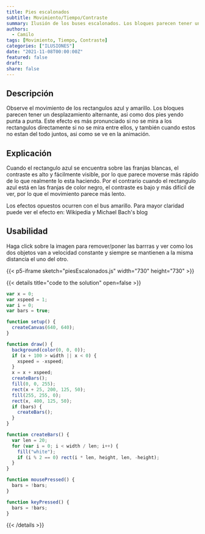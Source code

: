 ```yaml
---
title: Pies escalonados
subtitle: Movimiento/Tiempo/Contraste
summary: Ilusión de los buses escalonados. Los bloques parecen tener un desplazamiento alternante, asi como dos pies yendo punta a punta.
authors:
  - Camilo
tags: [Movimiento, Tiempo, Contraste]
categories: ["ILUSIONES"]
date: "2021-11-08T00:00:00Z"
featured: false
draft:
share: false
---
```


## Descripción

Observe el movimiento de los rectangulos azul y amarillo. Los bloques parecen tener un desplazamiento alternante, asi como dos pies yendo punta a punta. Este efecto es más pronunciado si no se mira a los rectangulos directamente si no se mira entre ellos, y también cuando estos no estan del todo juntos, asi como se ve en la animación.

## Explicación

Cuando el rectangulo azul se encuentra sobre las franjas blancas, el contraste es alto y fácilmente visible, por lo que parece moverse más rápido de lo que realmente lo esta haciendo. Por el contrario cuando el rectangulo azul está en las franjas de color negro, el contraste es bajo y más difícil de ver, por lo que el movimiento parece más lento.

Los efectos opuestos ocurren con el bus amarillo. Para mayor claridad puede ver el efecto en: Wikipedia y Michael Bach's blog

## Usabilidad

Haga click sobre la imagen para remover/poner las barrras y ver como los dos objetos van a velocidad constante y siempre se mantienen a la misma distancia el uno del otro.

{{< p5-iframe sketch="piesEscalonados.js" width="730" height="730" >}}

{{< details title="code to the solution" open=false >}}

```js
var x = 0;
var xspeed = 1;
var i = 0;
var bars = true;

function setup() {
  createCanvas(640, 640);
}

function draw() {
  background(color(0, 0, 0));
  if (x + 100 > width || x < 0) {
    xspeed = -xspeed;
  }
  x = x + xspeed;
  createBars();
  fill(0, 0, 255);
  rect(x + 25, 200, 125, 50);
  fill(255, 255, 0);
  rect(x, 400, 125, 50);
  if (bars) {
    createBars();
  }
}

function createBars() {
  var len = 20;
  for (var i = 0; i < width / len; i++) {
    fill("white");
    if (i % 2 == 0) rect(i * len, height, len, -height);
  }
}

function mousePressed() {
  bars = !bars;
}

function keyPressed() {
  bars = !bars;
}
```

{{< /details >}}
